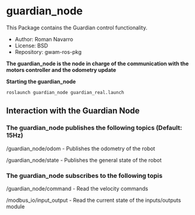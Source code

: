 # guardian\_node #

This Package contains the Guardian control functionality.

  * Author: Roman Navarro
  * License: BSD
  * Repository: gwam-ros-pkg

**The guardian\_node is the node in charge of the communication with the motors controller and the odometry update**

**Starting the guardian\_node**

`roslaunch guardian_node guardian_real.launch`


## Interaction with the Guardian Node ##

### The guardian\_node publishes the following topics (Default: 15Hz) ###

/guardian\_node/odom  - Publishes the odometry of the robot

/guardian\_node/state - Publishes the general state of the robot

### The guardian\_node subscribes to the following topis ###

/guardian\_node/command  - Read the velocity commands

/modbus\_io/input\_output - Read the current state of the inputs/outputs module